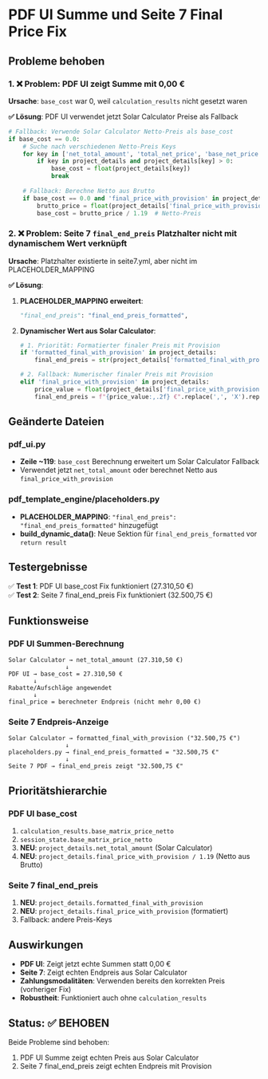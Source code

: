 # PDF UI Summe und Seite 7 Final Price Fix

## Probleme behoben

### 1. ❌ **Problem**: PDF UI zeigt Summe mit 0,00 €

**Ursache**: `base_cost` war 0, weil `calculation_results` nicht gesetzt waren

**✅ Lösung**: PDF UI verwendet jetzt Solar Calculator Preise als Fallback

```python
# Fallback: Verwende Solar Calculator Netto-Preis als base_cost
if base_cost == 0.0:
    # Suche nach verschiedenen Netto-Preis Keys
    for key in ['net_total_amount', 'total_net_price', 'base_net_price']:
        if key in project_details and project_details[key] > 0:
            base_cost = float(project_details[key])
            break
    
    # Fallback: Berechne Netto aus Brutto
    if base_cost == 0.0 and 'final_price_with_provision' in project_details:
        brutto_price = float(project_details['final_price_with_provision'])
        base_cost = brutto_price / 1.19  # Netto-Preis
```

### 2. ❌ **Problem**: Seite 7 `final_end_preis` Platzhalter nicht mit dynamischem Wert verknüpft

**Ursache**: Platzhalter existierte in seite7.yml, aber nicht im PLACEHOLDER_MAPPING

**✅ Lösung**:

1. **PLACEHOLDER_MAPPING erweitert**:

   ```python
   "final_end_preis": "final_end_preis_formatted",
   ```

2. **Dynamischer Wert aus Solar Calculator**:

   ```python
   # 1. Priorität: Formatierter finaler Preis mit Provision
   if 'formatted_final_with_provision' in project_details:
       final_end_preis = str(project_details['formatted_final_with_provision'])
   
   # 2. Fallback: Numerischer finaler Preis mit Provision
   elif 'final_price_with_provision' in project_details:
       price_value = float(project_details['final_price_with_provision'])
       final_end_preis = f"{price_value:,.2f} €".replace(',', 'X').replace('.', ',').replace('X', '.')
   ```

## Geänderte Dateien

### pdf_ui.py

- **Zeile ~119**: `base_cost` Berechnung erweitert um Solar Calculator Fallback
- Verwendet jetzt `net_total_amount` oder berechnet Netto aus `final_price_with_provision`

### pdf_template_engine/placeholders.py

- **PLACEHOLDER_MAPPING**: `"final_end_preis": "final_end_preis_formatted"` hinzugefügt
- **build_dynamic_data()**: Neue Sektion für `final_end_preis_formatted` vor `return result`

## Testergebnisse

✅ **Test 1**: PDF UI base_cost Fix funktioniert (27.310,50 €)  
✅ **Test 2**: Seite 7 final_end_preis Fix funktioniert (32.500,75 €)  

## Funktionsweise

### PDF UI Summen-Berechnung

```
Solar Calculator → net_total_amount (27.310,50 €)
                ↓
PDF UI → base_cost = 27.310,50 €
       ↓
Rabatte/Aufschläge angewendet
       ↓
final_price = berechneter Endpreis (nicht mehr 0,00 €)
```

### Seite 7 Endpreis-Anzeige

```
Solar Calculator → formatted_final_with_provision ("32.500,75 €")
                ↓
placeholders.py → final_end_preis_formatted = "32.500,75 €"
                ↓
Seite 7 PDF → final_end_preis zeigt "32.500,75 €"
```

## Prioritätshierarchie

### PDF UI base_cost

1. `calculation_results.base_matrix_price_netto`
2. `session_state.base_matrix_price_netto`
3. **NEU**: `project_details.net_total_amount` (Solar Calculator)
4. **NEU**: `project_details.final_price_with_provision / 1.19` (Netto aus Brutto)

### Seite 7 final_end_preis

1. **NEU**: `project_details.formatted_final_with_provision`
2. **NEU**: `project_details.final_price_with_provision` (formatiert)
3. Fallback: andere Preis-Keys

## Auswirkungen

- **PDF UI**: Zeigt jetzt echte Summen statt 0,00 €
- **Seite 7**: Zeigt echten Endpreis aus Solar Calculator
- **Zahlungsmodalitäten**: Verwenden bereits den korrekten Preis (vorheriger Fix)
- **Robustheit**: Funktioniert auch ohne `calculation_results`

## Status: ✅ BEHOBEN

Beide Probleme sind behoben:

1. PDF UI Summe zeigt echten Preis aus Solar Calculator
2. Seite 7 final_end_preis zeigt echten Endpreis mit Provision
